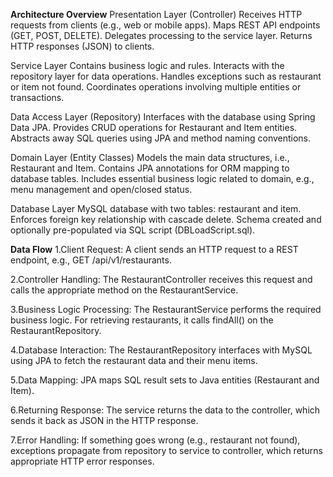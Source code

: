 **Architecture Overview**
Presentation Layer (Controller)
Receives HTTP requests from clients (e.g., web or mobile apps).
Maps REST API endpoints (GET, POST, DELETE).
Delegates processing to the service layer.
Returns HTTP responses (JSON) to clients.

Service Layer
Contains business logic and rules.
Interacts with the repository layer for data operations.
Handles exceptions such as restaurant or item not found.
Coordinates operations involving multiple entities or transactions.

Data Access Layer (Repository)
Interfaces with the database using Spring Data JPA.
Provides CRUD operations for Restaurant and Item entities.
Abstracts away SQL queries using JPA and method naming conventions.

Domain Layer (Entity Classes)
Models the main data structures, i.e., Restaurant and Item.
Contains JPA annotations for ORM mapping to database tables.
Includes essential business logic related to domain, e.g., menu management and open/closed status.

Database Layer
MySQL database with two tables: restaurant and item.
Enforces foreign key relationship with cascade delete.
Schema created and optionally pre-populated via SQL script (DBLoadScript.sql).

**Data Flow**
1.Client Request:
A client sends an HTTP request to a REST endpoint, e.g., GET /api/v1/restaurants.

2.Controller Handling:
The RestaurantController receives this request and calls the appropriate method on the RestaurantService.

3.Business Logic Processing:
The RestaurantService performs the required business logic. For retrieving restaurants, it calls findAll() on the RestaurantRepository.

4.Database Interaction:
The RestaurantRepository interfaces with MySQL using JPA to fetch the restaurant data and their menu items.

5.Data Mapping:
JPA maps SQL result sets to Java entities (Restaurant and Item).

6.Returning Response:
The service returns the data to the controller, which sends it back as JSON in the HTTP response.

7.Error Handling:
If something goes wrong (e.g., restaurant not found), exceptions propagate from repository to service to controller, which returns appropriate HTTP error responses.
